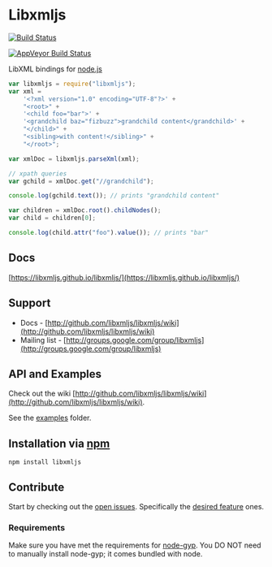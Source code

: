 # Libxmljs

[![Build Status](https://secure.travis-ci.org/libxmljs/libxmljs.svg?branch=master)](http://travis-ci.org/libxmljs/libxmljs)

[![AppVeyor Build Status](https://ci.appveyor.com/api/projects/status/cf862a98w7qsajpl/branch/master?svg=true)](https://ci.appveyor.com/project/rchipka/libxmljs/branch/master)

LibXML bindings for [node.js](http://nodejs.org/)

```javascript
var libxmljs = require("libxmljs");
var xml =
    '<?xml version="1.0" encoding="UTF-8"?>' +
    "<root>" +
    '<child foo="bar">' +
    '<grandchild baz="fizbuzz">grandchild content</grandchild>' +
    "</child>" +
    "<sibling>with content!</sibling>" +
    "</root>";

var xmlDoc = libxmljs.parseXml(xml);

// xpath queries
var gchild = xmlDoc.get("//grandchild");

console.log(gchild.text()); // prints "grandchild content"

var children = xmlDoc.root().childNodes();
var child = children[0];

console.log(child.attr("foo").value()); // prints "bar"
```

## Docs

[https://libxmljs.github.io/libxmljs/](https://libxmljs.github.io/libxmljs/)

## Support

-   Docs - [http://github.com/libxmljs/libxmljs/wiki](http://github.com/libxmljs/libxmljs/wiki)
-   Mailing list - [http://groups.google.com/group/libxmljs](http://groups.google.com/group/libxmljs)

## API and Examples

Check out the wiki [http://github.com/libxmljs/libxmljs/wiki](http://github.com/libxmljs/libxmljs/wiki).

See the [examples](https://github.com/libxmljs/libxmljs/tree/master/examples) folder.

## Installation via [npm](https://npmjs.org)

```shell
npm install libxmljs
```

## Contribute

Start by checking out the [open issues](https://github.com/libxmljs/libxmljs/issues?labels=&page=1&state=open).
Specifically the [desired feature](https://github.com/libxmljs/libxmljs/issues?labels=desired+feature&page=1&state=open)
ones.

### Requirements

Make sure you have met the requirements for [node-gyp](https://github.com/TooTallNate/node-gyp#installation). You DO NOT
need to manually install node-gyp; it comes bundled with node.
